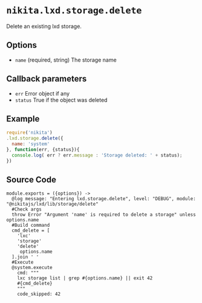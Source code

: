 
# `nikita.lxd.storage.delete`

Delete an existing lxd storage.

## Options

* `name` (required, string)
  The storage name

## Callback parameters

* `err`
  Error object if any
* `status`
  True if the object was deleted

## Example

```js
require('nikita')
.lxd.storage.delete({
  name: 'system'
}, function(err, {status}){
  console.log( err ? err.message : 'Storage deleted: ' + status);
})
```

## Source Code

    module.exports = ({options}) ->
      @log message: "Entering lxd.storage.delete", level: "DEBUG", module: "@nikitajs/lxd/lib/storage/delete"
      #Check args
      throw Error "Argument 'name' is required to delete a storage" unless options.name
      #Build command
      cmd_delete = [
        'lxc'
        'storage'
        'delete'
         options.name
      ].join ' '
      #Execute
      @system.execute
        cmd: """
        lxc storage list | grep #{options.name} || exit 42
        #{cmd_delete}
        """
        code_skipped: 42
